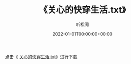 ﻿---
title:  《关心的快穿生活.txt》
date:   2022-01-01T00:00:00+00:00
author: 听松阁
layout: post
permalink: /关心的快穿生活/
categories: 小说
tags: [小说]
---

点击《 [关心的快穿生活.txt](http://img.660000.xyz/bookstukust/book/bntxt/10/关心的快穿生活.txt)》进行下载